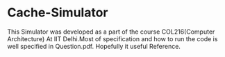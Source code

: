 # Cache-Simulator
This Simulator was developed as a part of the course COL216(Computer Architecture) At IIT Delhi.Most of specification and how to run the code is well specified in Question.pdf.
Hopefully it useful Reference.
